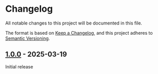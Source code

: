 # Changelog

All notable changes to this project will be documented in this file.

The format is based on [Keep a Changelog](https://keepachangelog.com/en/1.0.0/),
and this project adheres to [Semantic Versioning](https://semver.org/spec/v2.0.0.html).

## [1.0.0] - 2025-03-19

Initial release

[1.0.0]: https://github.com/druagoon/shinc/releases/tag/v1.0.0

<!-- generated by git-cliff -->
